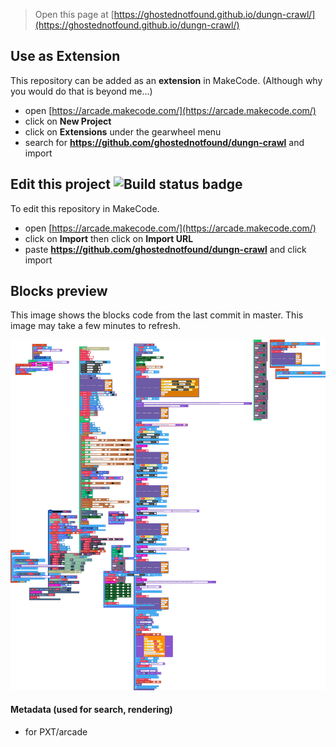  


> Open this page at [https://ghostednotfound.github.io/dungn-crawl/](https://ghostednotfound.github.io/dungn-crawl/)

## Use as Extension

This repository can be added as an **extension** in MakeCode. (Although why you would do that is beyond me...)

* open [https://arcade.makecode.com/](https://arcade.makecode.com/)
* click on **New Project**
* click on **Extensions** under the gearwheel menu
* search for **https://github.com/ghostednotfound/dungn-crawl** and import

## Edit this project ![Build status badge](https://github.com/ghostednotfound/dungn-crawl/workflows/MakeCode/badge.svg)

To edit this repository in MakeCode.

* open [https://arcade.makecode.com/](https://arcade.makecode.com/)
* click on **Import** then click on **Import URL**
* paste **https://github.com/ghostednotfound/dungn-crawl** and click import

## Blocks preview

This image shows the blocks code from the last commit in master.
This image may take a few minutes to refresh.

![A rendered view of the blocks](https://github.com/ghostednotfound/dungn-crawl/raw/master/.github/makecode/blocks.png)

#### Metadata (used for search, rendering)

* for PXT/arcade
<script src="https://makecode.com/gh-pages-embed.js"></script><script>makeCodeRender("{{ site.makecode.home_url }}", "{{ site.github.owner_name }}/{{ site.github.repository_name }}");</script>
